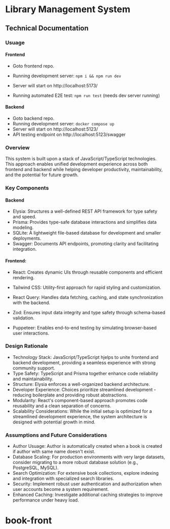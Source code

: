 # Library Management System

## Technical Documentation

### Usuage

#### Frontend

- Goto frontend repo.

- Running development server: `npm i && npm run dev`
- Server will start on http://localhost:5173/
- Running automated E2E test: `npm run test` (needs dev server running)

#### Backend

- Goto backend repo.
- Running development server: `docker compose up`
- Server will start on http://localhost:5123/
- API testing endpoint on http://localhost:5123/swagger

### Overview

This system is built upon a stack of JavaScript/TypeScript technologies. This approach enables unified development experience across both frontend and backend while helping developer productivity, maintainability, and the potential for future growth.

### Key Components

#### Backend

- Elysia: Structures a well-defined REST API framework for type safety and speed.
- Prisma: Provides type-safe database interactions and simplifies data modeling.
- SQLite: A lightweight file-based database for development and smaller deployments.
- Swagger: Documents API endpoints, promoting clarity and facilitating integration.

#### Frontend:

- React: Creates dynamic UIs through reusable components and efficient rendering.
- Tailwind CSS: Utility-first approach for rapid styling and customization.

- React Query: Handles data fetching, caching, and state synchronization with the backend.
- Zod: Ensures input data integrity and type safety through schema-based validation.

- Puppeteer: Enables end-to-end testing by simulating browser-based user interactions.

### Design Rationale

- Technology Stack: JavaScript/TypeScript hjelps to unite frontend and backend development, providing a seamless experience with strong community support.
- Type Safety: TypeScript and Prisma together enhance code reliability and maintainability.
- Structure: Elysia enforces a well-organized backend architecture.
- Developer Experience: Choices prioritize streamlined development - reducing boilerplate and providing robust abstractions.
- Modularity: React's component-based approach promotes code reusability and a clean separation of concerns.
- Scalability Considerations: While the initial setup is optimized for a streamlined development experience, the system architecture is designed with potential growth in mind.

### Assumptions and Future Considerations

- Author Usuage: Author is automatically created when a book is created if author with same name doesn't exist.
- Database Scaling: For production environments with very large datasets, consider migrating to a more robust database solution (e.g., PostgreSQL, MySQL).
- Search Optimization: For extensive book collections, explore indexing and integration with specialized search libraries.
- Security: Implement robust user authentication and authorization when user accounts become a system requirement.
- Enhanced Caching: Investigate additional caching strategies to improve performance under heavy load.
# book-front
